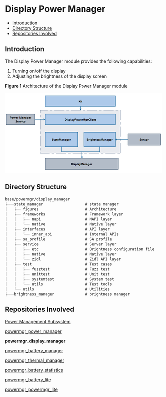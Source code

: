# Display Power Manager<a name="EN-US_TOPIC_0000001152026155"></a>

-   [Introduction](#section11660541593)
-   [Directory Structure](#section19472752217)
-   [Repositories Involved](#section63151229062)

## Introduction<a name="section11660541593"></a>

The Display Power Manager module provides the following capabilities:

1.  Turning on/off the display
2.  Adjusting the brightness of the display screen

**Figure 1** Architecture of the Display Power Manager module<a name="fig106301571239"></a>

![](figures/power-management-subsystem-architecture.png "Architecture of the power management subsystem")

## Directory Structure<a name="section19472752217"></a>

```
base/powermgr/display_manager
├───state_manager                   # state manager 
│   ├── figures                     # Architecture
│   ├── frameworks                  # Framework layer
│   │   ├── napi                    # NAPI layer
│   │   └── native                  # Native layer
│   ├── interfaces                  # API layer
│   │   └── inner_api               # Internal APIs
│   ├── sa_profile                  # SA profile
│   ├── service                     # Server layer
│   │   ├── etc                     # Brightness configuration file
│   │   ├── native                  # Native layer
│   │   └── zidl                    # Zidl API layer
│   ├── test                        # Test cases
│   │   ├── fuzztest                # Fuzz test
│   │   ├── unittest                # Unit test
│   │   ├── systemtest              # System test
│   │   └── utils                   # Test tools
│   └── utils                       # Utilities
├───brightness_manager              # brightness manager 
```

## Repositories Involved<a name="section63151229062"></a>

[Power Management Subsystem](https://gitee.com/openharmony/docs/blob/master/en/readme/power-management.md)

[powermgr_power_manager](https://gitee.com/openharmony/powermgr_power_manager)

**powermgr_display_manager**

[powermgr_battery_manager](https://gitee.com/openharmony/powermgr_battery_manager)

[powermgr_thermal_manager](https://gitee.com/openharmony/powermgr_thermal_manager)

[powermgr_battery_statistics](https://gitee.com/openharmony/powermgr_battery_statistics)

[powermgr_battery_lite](https://gitee.com/openharmony/powermgr_battery_lite)

[powermgr_powermgr_lite](https://gitee.com/openharmony/powermgr_powermgr_lite)
